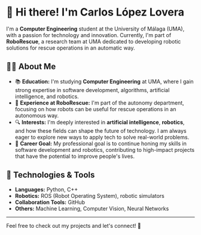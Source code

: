 # 👋 Hi there! I'm **Carlos López Lovera**

I'm a **Computer Engineering** student at the University of Málaga (UMA), with a passion for technology and innovation. Currently, I'm part of **RoboRescue**, a research team at UMA dedicated to developing robotic solutions for rescue operations in an automatic way.

## 🧑‍💻 About Me

- 📚 **Education:** I'm studying **Computer Engineering** at UMA, where I gain strong expertise in software development, algorithms, artificial intelligence, and robotics.
- 🤖 **Experience at RoboRescue:** I'm part of the autonomy department, focusing on how robots can be useful for rescue operations in an autonomous way.
- 🔍 **Interests:** I'm deeply interested in **artificial intelligence**, **robotics**, and how these fields can shape the future of technology. I am always eager to explore new ways to apply tech to solve real-world problems.
- 🚀 **Career Goal:** My professional goal is to continue honing my skills in software development and robotics, contributing to high-impact projects that have the potential to improve people's lives.

## 🔧 Technologies & Tools

- **Languages:** Python, C++
- **Robotics:** ROS (Robot Operating System), robotic simulators
- **Collaboration Tools:** GitHub
- **Others:** Machine Learning, Computer Vision, Neural Networks

---

Feel free to check out my projects and let's connect! 🚀
